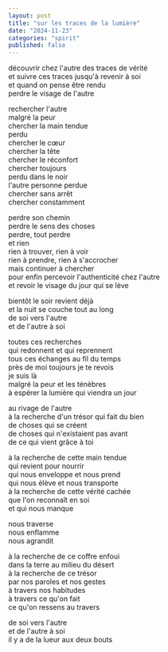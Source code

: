 ```yaml
---
layout: post
title: "sur les traces de la lumière"
date: "2024-11-23"
categories: "spirit"
published: false
---
```


découvrir chez l'autre des traces de vérité  
et suivre ces traces jusqu'à revenir à soi  
et quand on pense être rendu  
perdre le visage de l'autre  

rechercher l'autre  
malgré la peur  
chercher la main tendue  
perdu  
chercher le cœur  
chercher la tête  
chercher le réconfort  
chercher toujours  
perdu dans le noir  
l'autre personne perdue  
chercher sans arrêt  
chercher constamment  

perdre son chemin  
perdre le sens des choses  
perdre, tout perdre  
et rien  
rien à trouver, rien à voir  
rien à prendre, rien à s'accrocher  
mais continuer à chercher  
pour enfin percevoir l'authenticité chez l'autre  
et revoir le visage du jour qui se lève  

bientôt le soir revient déjà  
et la nuit se couche tout au long  
de soi vers l'autre  
et de l'autre à soi  

toutes ces recherches  
qui redonnent et qui reprennent  
tous ces échanges au fil du temps  
près de moi toujours je te revois  
je suis là  
malgré la peur et les ténèbres  
à espérer la lumière qui viendra un jour  

au rivage de l'autre  
à la recherche d'un trésor qui fait du bien  
de choses qui se créent  
de choses qui n'existaient pas avant  
de ce qui vient grâce à toi  

à la recherche de cette main tendue  
qui revient pour nourrir  
qui nous enveloppe et nous prend  
qui nous élève et nous transporte  
à la recherche de cette vérité cachée  
que l'on reconnaît en soi   
et qui nous manque  

nous traverse  
nous enflamme  
nous agrandit  

à la recherche de ce coffre enfoui   
dans la terre au milieu du désert  
à la recherche de ce trésor  
par nos paroles et nos gestes  
à travers nos habitudes  
à travers ce qu'on fait  
ce qu'on ressens au travers  

de soi vers l'autre  
et de l'autre à soi  
il y a de la lueur aux deux bouts  
